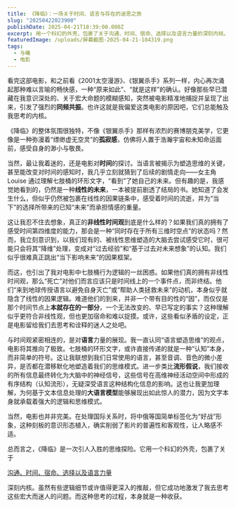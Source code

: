 ```yaml
---
title: 《降临》：一场关于时间、语言与存在的迷思之旅
slug: "20250422023900"
publishDate: 2025-04-21T18:39:00.000Z
excerpt: 用一个科幻的外壳，包裹了关于沟通、时间、宿命、选择以及语言力量的深刻内核。
featuredImage: /uploads/屏幕截图-2025-04-21-184319.png
tags:
  - 与曦
  - 电影
---
```

看完这部电影，和之前看《2001太空漫游》、《银翼杀手》系列一样，内心再次涌起那种难以言喻的畅快感，一种“原来如此”、“就是这样”的确认。好像那些早已潜藏在我意识深处的、关于宏大命题的模糊感知，突然被电影精准地捕捉并呈现了出来，引发了强烈的**同频共振**。也许这就是我偏爱这类电影的原因吧，它们总能触及我思考的内核。

《降临》的整体氛围很独特，不像《银翼杀手》那样有浓烈的赛博朋克美学，它更像是一种弥漫着“缥缈虚无空灵”的**孤寂感**，仿佛将人置于浩瀚宇宙和未知命运面前，感受自身的渺小与敬畏。

当然，最让我着迷的，还是电影对**时间**的探讨。当语言被揭示为塑造思维的关键，甚至能改变对时间的感知时，我几乎立刻就猜到了后续的剧情走向——女主角 Louise 通过理解七肢桶的环形文字，“看到”了她自己的未来。但有趣的是，我感觉她看到的，仍然是一种**线性的未来**，一本被提前剧透了结局的书。她知道了会发生什么，但似乎仍然被包裹在线性的因果链条中，感受着时间的流逝，并为“当下”的选择所带来的已知“未来”而承担情感的重量。

这让我忍不住去想象，真正的**非线性时间观**到底是什么样的？如果我们真的拥有了感受时间第四维度的能力，那会是一种“同时存在于所有三维时空点”的状态吗？然而，我立刻意识到，以我们现有的、被线性思维塑造的大脑去尝试感受它时，很可能只会将其“降维”处理，变成对“过去经验”和“基于过去对未来想象”的认知。我们似乎很难真正跳出“当下影响未来”的因果框架。

而这，也引出了我对电影中七肢桶行为逻辑的一丝困惑。如果他们真的拥有非线性时间观，那么“死亡”对他们而言应该只是时间线上的一个事件点，而非终结。他们“来到地球传授语言以避免自身灭亡”或“帮助人类拯救未来”的动机，本身似乎就隐含了线性的因果逻辑。难道他们的到来，并非一个带有目的性的“因”，而仅仅是那个时间节点上**本就存在的一部分**，一个无法改变的、早已写定的事实？这种理解似乎更符合非线性观，但也更加宿命和难以捉摸。或许，这些看似矛盾的设定，正是电影留给我们去思考和诠释的迷人之处吧。

与时间观紧密相连的，是对**语言**力量的展现。我一直认同“语言塑造思维”的观点，电影将其推向了极致。七肢桶的环形文字，或许直接传递的就是一种“认知”本身，而非简单的符号。这让我联想到我们日常使用的语言，甚至音调、音色的微小差异，是否都在潜移默化地塑造着我们的思维模式。进一步类比**流形假说**，我们接收的所有信息最终转化为大脑中的神经信号，这些信号在高维神经活动空间中形成的有序结构（认知流形），无疑深受语言这种结构化信息的影响。这也让我更加理解，为何基于文本信息处理的**大语言模型**能够展现出如此惊人的潜力，因为文字本身就承载着强大的逻辑和思维模式。

当然，电影也并非完美。在处理国际关系时，将中俄等国简单标签化为“好战”形象，这种刻板的意识形态植入，确实削弱了影片的普遍性和客观性，让人略感不适。

总而言之，《降临》是一次引人入胜的思维探险。它用一个科幻的外壳，包裹了关于

<u>沟通、时间、宿命、选择以及语言力量</u>

深刻内核。虽然有些逻辑细节或许值得更深入的推敲，但它成功地激发了我去思考这些宏大而迷人的问题。而这种思考的过程，本身就是一种收获。
